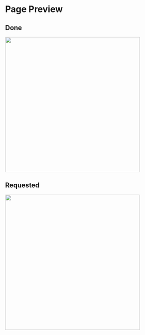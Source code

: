 # Page Preview
## Done
<img src="https://i.imgur.com/7D3Vj7J.png" style="width: 45vw;">

## Requested
<img src="https://i.imgur.com/CdJEJEK.png" style="width: 45vw;">
